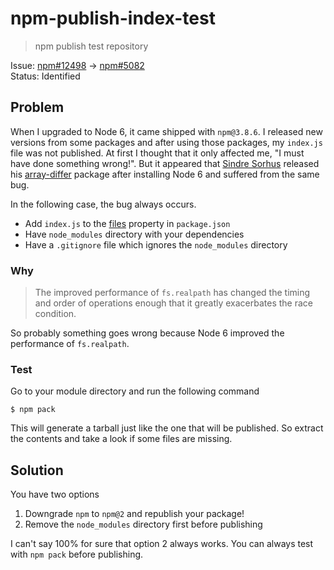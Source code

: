 # npm-publish-index-test

> npm publish test repository

Issue: [npm#12498](https://github.com/npm/npm/issues/12498) → [npm#5082](https://github.com/npm/npm/issues/5082)<br>
Status: Identified

## Problem

When I upgraded to Node 6, it came shipped with `npm@3.8.6`. I released new versions from some packages and after using those packages, my `index.js`
file was not published. At first I thought that it only affected me, "I must have done something wrong!". But it appeared that
[Sindre Sorhus](https://github.com/sindresorhus) released his [array-differ](https://github.com/sindresorhus/array-differ) package after installing
Node 6 and suffered from the same bug.

In the following case, the bug always occurs.

- Add `index.js` to the [files](https://github.com/SamVerschueren/npm-publish-index-test/blob/v0.2.0/package.json#L15-L18) property in `package.json`
- Have `node_modules` directory with your dependencies
- Have a `.gitignore` file which ignores the `node_modules` directory


### Why

> The improved performance of `fs.realpath` has changed the timing and order of operations enough that it greatly exacerbates the race condition.

So probably something goes wrong because Node 6 improved the performance of `fs.realpath`.


### Test

Go to your module directory and run the following command

```
$ npm pack
```

This will generate a tarball just like the one that will be published. So extract the contents and take a look if some files are missing.


## Solution

You have two options

1. Downgrade `npm` to `npm@2` and republish your package!
2. Remove the `node_modules` directory first before publishing

I can't say 100% for sure that option 2 always works. You can always test with `npm pack` before publishing.


